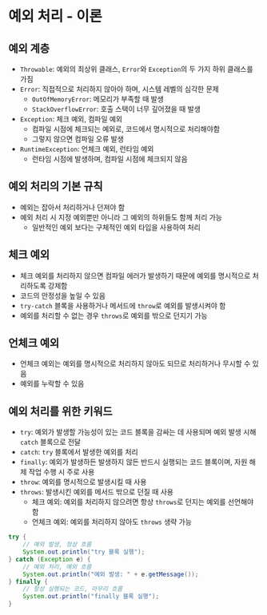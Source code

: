 # 예외 처리 - 이론
## 예외 계층
- `Throwable`: 예외의 최상위 클래스, `Error`와 `Exception`의 두 가지 하위 클래스를 가짐
- `Error`: 직접적으로 처리하지 않아야 하며, 시스템 레벨의 심각한 문제
  - `OutOfMemoryError`: 메모리가 부족할 때 발생
  - `StackOverflowError`: 호출 스택이 너무 깊어졌을 때 발생
- `Exception`: 체크 예외, 컴파일 예외 
  - 컴파일 시점에 체크되는 예외로, 코드에서 명시적으로 처리해야함
  - 그렇지 않으면 컴파일 오류 발생
- `RuntimeException`: 언체크 예외, 런타임 예외
  - 런타임 시점에 발생하며, 컴파일 시점에 체크되지 않음
## 예외 처리의 기본 규칙
- 예외는 잡아서 처리하거나 던져야 함
- 예외 처리 시 지정 예외뿐만 아니라 그 예외의 하위들도 함께 처리 가능
  - 일반적인 예외 보다는 구체적인 예외 타입을 사용하여 처리
## 체크 예외
- 체크 예외를 처리하지 않으면 컴파일 에러가 발생하기 때문에 예외를 명시적으로 처리하도록 강제함
- 코드의 안정성을 높일 수 있음
- `try-catch` 블록을 사용하거나 메서드에 `throw`로 예외를 발생시켜야 함
- 예외를 처리할 수 없는 경우 `throws`로 예외를 밖으로 던지기 가능
## 언체크 예외
- 언체크 예외는 예외를 명시적으로 처리하지 않아도 되므로 처리하거나 무시할 수 있음
- 예외를 누락할 수 있음
## 예외 처리를 위한 키워드
- `try`: 예외가 발생할 가능성이 있는 코드 블록을 감싸는 데 사용되며 예외 발생 시해 `catch` 블록으로 전달
- `catch`: `try` 블록에서 발생한 예외를 처리
- `finally`: 예외가 발생하든 발생하지 않든 반드시 실행되는 코드 블록이며, 자원 해제 작업 수행 시 주로 사용
- `throw`: 예외를 명시적으로 발생시킬 때 사용
- `throws`: 발생시킨 예외를 메서드 밖으로 던질 때 사용
  - 체크 예외: 예외를 처리하지 않으려면 항상 `throws`로 던지는 예외를 선언해야 함 
  - 언체크 예외: 예외를 처리하지 않아도 `throws` 생략 가능
```java
try {
    // 예외 발생, 정상 흐름
    System.out.println("try 블록 실행");
} catch (Exception e) {
    // 예외 처리, 예외 흐름
    System.out.println("예외 발생: " + e.getMessage());
} finally {
    // 항상 실행되는 코드, 마무리 흐름
    System.out.println("finally 블록 실행");
}
```